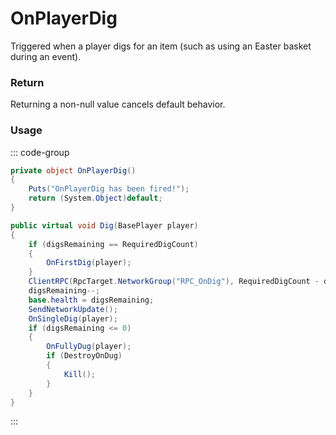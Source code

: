 <Badge type="danger" text="Carbon Compatible"/><Badge type="warning" text="Oxide Compatible"/>
# OnPlayerDig
Triggered when a player digs for an item (such as using an Easter basket during an event).
### Return
Returning a non-null value cancels default behavior.

### Usage
::: code-group
```csharp [Example]
private object OnPlayerDig()
{
	Puts("OnPlayerDig has been fired!");
	return (System.Object)default;
}
```
```csharp [Source — Assembly-CSharp @ BaseDiggableEntity]
public virtual void Dig(BasePlayer player)
{
	if (digsRemaining == RequiredDigCount)
	{
		OnFirstDig(player);
	}
	ClientRPC(RpcTarget.NetworkGroup("RPC_OnDig"), RequiredDigCount - digsRemaining, RequiredDigCount);
	digsRemaining--;
	base.health = digsRemaining;
	SendNetworkUpdate();
	OnSingleDig(player);
	if (digsRemaining <= 0)
	{
		OnFullyDug(player);
		if (DestroyOnDug)
		{
			Kill();
		}
	}
}

```
:::
